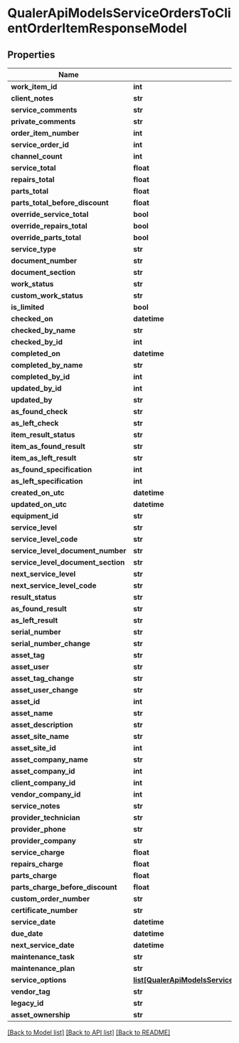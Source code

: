 # QualerApiModelsServiceOrdersToClientOrderItemResponseModel

## Properties
Name | Type | Description | Notes
------------ | ------------- | ------------- | -------------
**work_item_id** | **int** |  | [optional] 
**client_notes** | **str** |  | [optional] 
**service_comments** | **str** |  | [optional] 
**private_comments** | **str** |  | [optional] 
**order_item_number** | **int** |  | [optional] 
**service_order_id** | **int** |  | [optional] 
**channel_count** | **int** |  | [optional] 
**service_total** | **float** |  | [optional] 
**repairs_total** | **float** |  | [optional] 
**parts_total** | **float** |  | [optional] 
**parts_total_before_discount** | **float** |  | [optional] 
**override_service_total** | **bool** |  | [optional] 
**override_repairs_total** | **bool** |  | [optional] 
**override_parts_total** | **bool** |  | [optional] 
**service_type** | **str** |  | [optional] 
**document_number** | **str** |  | [optional] 
**document_section** | **str** |  | [optional] 
**work_status** | **str** |  | [optional] 
**custom_work_status** | **str** |  | [optional] 
**is_limited** | **bool** |  | [optional] 
**checked_on** | **datetime** |  | [optional] 
**checked_by_name** | **str** |  | [optional] 
**checked_by_id** | **int** |  | [optional] 
**completed_on** | **datetime** |  | [optional] 
**completed_by_name** | **str** |  | [optional] 
**completed_by_id** | **int** |  | [optional] 
**updated_by_id** | **int** |  | [optional] 
**updated_by** | **str** |  | [optional] 
**as_found_check** | **str** |  | [optional] 
**as_left_check** | **str** |  | [optional] 
**item_result_status** | **str** |  | [optional] 
**item_as_found_result** | **str** |  | [optional] 
**item_as_left_result** | **str** |  | [optional] 
**as_found_specification** | **int** |  | [optional] 
**as_left_specification** | **int** |  | [optional] 
**created_on_utc** | **datetime** |  | [optional] 
**updated_on_utc** | **datetime** |  | [optional] 
**equipment_id** | **str** |  | [optional] 
**service_level** | **str** |  | [optional] 
**service_level_code** | **str** |  | [optional] 
**service_level_document_number** | **str** |  | [optional] 
**service_level_document_section** | **str** |  | [optional] 
**next_service_level** | **str** |  | [optional] 
**next_service_level_code** | **str** |  | [optional] 
**result_status** | **str** |  | [optional] 
**as_found_result** | **str** |  | [optional] 
**as_left_result** | **str** |  | [optional] 
**serial_number** | **str** |  | [optional] 
**serial_number_change** | **str** |  | [optional] 
**asset_tag** | **str** |  | [optional] 
**asset_user** | **str** |  | [optional] 
**asset_tag_change** | **str** |  | [optional] 
**asset_user_change** | **str** |  | [optional] 
**asset_id** | **int** |  | [optional] 
**asset_name** | **str** |  | [optional] 
**asset_description** | **str** |  | [optional] 
**asset_site_name** | **str** |  | [optional] 
**asset_site_id** | **int** |  | [optional] 
**asset_company_name** | **str** |  | [optional] 
**asset_company_id** | **int** |  | [optional] 
**client_company_id** | **int** |  | [optional] 
**vendor_company_id** | **int** |  | [optional] 
**service_notes** | **str** |  | [optional] 
**provider_technician** | **str** |  | [optional] 
**provider_phone** | **str** |  | [optional] 
**provider_company** | **str** |  | [optional] 
**service_charge** | **float** |  | [optional] 
**repairs_charge** | **float** |  | [optional] 
**parts_charge** | **float** |  | [optional] 
**parts_charge_before_discount** | **float** |  | [optional] 
**custom_order_number** | **str** |  | [optional] 
**certificate_number** | **str** |  | [optional] 
**service_date** | **datetime** |  | [optional] 
**due_date** | **datetime** |  | [optional] 
**next_service_date** | **datetime** |  | [optional] 
**maintenance_task** | **str** |  | [optional] 
**maintenance_plan** | **str** |  | [optional] 
**service_options** | [**list[QualerApiModelsServiceOptionsToServiceOptionResponseModel]**](QualerApiModelsServiceOptionsToServiceOptionResponseModel.md) |  | [optional] 
**vendor_tag** | **str** |  | [optional] 
**legacy_id** | **str** |  | [optional] 
**asset_ownership** | **str** |  | [optional] 

[[Back to Model list]](../README.md#documentation-for-models) [[Back to API list]](../README.md#documentation-for-api-endpoints) [[Back to README]](../README.md)

